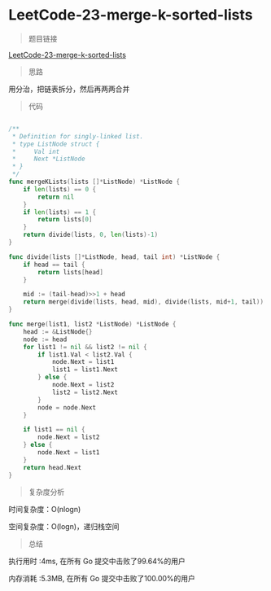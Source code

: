 # LeetCode-23-merge-k-sorted-lists
>题目链接

[LeetCode-23-merge-k-sorted-lists](https://leetcode-cn.com/problems/merge-k-sorted-lists/)

>思路

用分治，把链表拆分，然后再两两合并

>代码

```go

/**
 * Definition for singly-linked list.
 * type ListNode struct {
 *     Val int
 *     Next *ListNode
 * }
 */
func mergeKLists(lists []*ListNode) *ListNode {
    if len(lists) == 0 {
        return nil
    }
    if len(lists) == 1 {
        return lists[0]
    }
    return divide(lists, 0, len(lists)-1)
}

func divide(lists []*ListNode, head, tail int) *ListNode {
    if head == tail {
        return lists[head]
    }

    mid := (tail-head)>>1 + head
    return merge(divide(lists, head, mid), divide(lists, mid+1, tail))
}

func merge(list1, list2 *ListNode) *ListNode {
    head := &ListNode{}
    node := head
    for list1 != nil && list2 != nil {
        if list1.Val < list2.Val {
            node.Next = list1
            list1 = list1.Next
        } else {
            node.Next = list2
            list2 = list2.Next
        }
        node = node.Next
    }

    if list1 == nil {
        node.Next = list2
    } else {
        node.Next = list1
    }
    return head.Next
}


```

>复杂度分析

时间复杂度：O(nlogn)

空间复杂度：O(logn)，递归栈空间

>总结

执行用时 :4ms, 在所有 Go 提交中击败了99.64%的用户

内存消耗 :5.3MB, 在所有 Go 提交中击败了100.00%的用户
